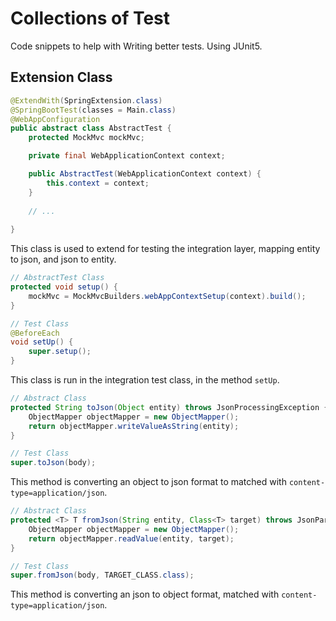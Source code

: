 # Collections of Test
Code snippets to help with Writing better tests.
Using JUnit5.

## Extension Class
```java
@ExtendWith(SpringExtension.class)
@SpringBootTest(classes = Main.class)
@WebAppConfiguration
public abstract class AbstractTest {
    protected MockMvc mockMvc;

    private final WebApplicationContext context;

    public AbstractTest(WebApplicationContext context) {
        this.context = context;
    }
    
    // ...
    
}
```
This class is used to extend for testing the integration layer, mapping entity to json, and json to entity.

```java 
// AbstractTest Class
protected void setup() {
    mockMvc = MockMvcBuilders.webAppContextSetup(context).build();
}
```
```java
// Test Class
@BeforeEach
void setUp() {
    super.setup();
}
```
This class is run in the integration test class, in the method `setUp`.

```java
// Abstract Class
protected String toJson(Object entity) throws JsonProcessingException {
    ObjectMapper objectMapper = new ObjectMapper();
    return objectMapper.writeValueAsString(entity);
}
```
```java
// Test Class
super.toJson(body);
```
This method is converting an object to json format to matched with `content-type=application/json`.

```java
// Abstract Class
protected <T> T fromJson(String entity, Class<T> target) throws JsonParseException, IOException {
    ObjectMapper objectMapper = new ObjectMapper();
    return objectMapper.readValue(entity, target);
}
```
```java
// Test Class
super.fromJson(body, TARGET_CLASS.class);
```
This method is converting an json to object format, matched with `content-type=application/json`.
